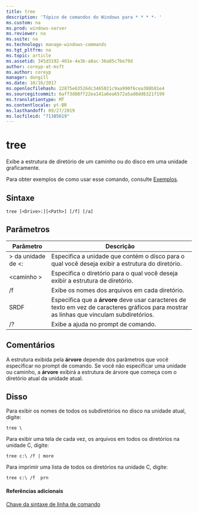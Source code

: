 ```yaml
---
title: tree
description: 'Tópico de comandos do Windows para * * * *- '
ms.custom: na
ms.prod: windows-server
ms.reviewer: na
ms.suite: na
ms.technology: manage-windows-commands
ms.tgt_pltfrm: na
ms.topic: article
ms.assetid: 345d3192-401e-4a3b-a8ac-36a85c7be79d
author: coreyp-at-msft
ms.author: coreyp
manager: dongill
ms.date: 10/16/2017
ms.openlocfilehash: 22875e63526dc3465021c9aa990f6cea388b81e4
ms.sourcegitcommit: 6aff3d88ff22ea141a6ea6572a5ad8dd6321f199
ms.translationtype: MT
ms.contentlocale: pt-BR
ms.lasthandoff: 09/27/2019
ms.locfileid: "71385619"
---
```

# <a name="tree"></a>tree



Exibe a estrutura de diretório de um caminho ou do disco em uma unidade graficamente.

Para obter exemplos de como usar esse comando, consulte [Exemplos](#BKMK_examples).

## <a name="syntax"></a>Sintaxe

```
tree [<Drive>:][<Path>] [/f] [/a]
```

## <a name="parameters"></a>Parâmetros

|Parâmetro|Descrição|
|---------|-----------|
|> da unidade de \<:|Especifica a unidade que contém o disco para o qual você deseja exibir a estrutura do diretório.|
|\<caminho >|Especifica o diretório para o qual você deseja exibir a estrutura de diretório.|
|/f|Exibe os nomes dos arquivos em cada diretório.|
|SRDF|Especifica que a **árvore** deve usar caracteres de texto em vez de caracteres gráficos para mostrar as linhas que vinculam subdiretórios.|
|/?|Exibe a ajuda no prompt de comando.|

## <a name="remarks"></a>Comentários

A estrutura exibida pela **árvore** depende dos parâmetros que você especificar no prompt de comando. Se você não especificar uma unidade ou caminho, a **árvore** exibirá a estrutura de árvore que começa com o diretório atual da unidade atual.

## <a name="BKMK_examples"></a>Disso

Para exibir os nomes de todos os subdiretórios no disco na unidade atual, digite:
```
tree \
```
Para exibir uma tela de cada vez, os arquivos em todos os diretórios na unidade C, digite:
```
tree c:\ /f | more 
```
Para imprimir uma lista de todos os diretórios na unidade C, digite:
```
tree c:\ /f  prn 
```

#### <a name="additional-references"></a>Referências adicionais

[Chave da sintaxe de linha de comando](command-line-syntax-key.md)